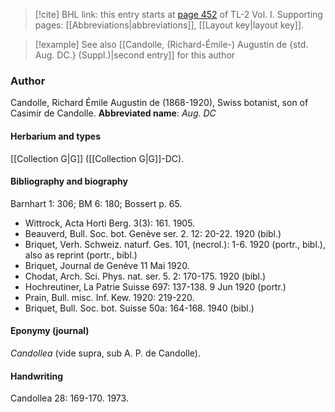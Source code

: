 > [!cite] BHL link: this entry starts at [page 452](https://www.biodiversitylibrary.org/page/33120583) of TL-2 Vol. I.
> Supporting pages: [[Abbreviations|abbreviations]], [[Layout key|layout key]].

> [!example] See also [[Candolle, (Richard-Émile-) Augustin de {std. Aug. DC.} (Suppl.)|second entry]] for this author

### Author

Candolle, Richard Émile Augustin de (1868-1920), Swiss botanist, son of Casimir de Candolle. 
**Abbreviated name**: *Aug. DC*

#### Herbarium and types

[[Collection G|G]] ([[Collection G|G]]-DC).

#### Bibliography and biography

Barnhart 1: 306; BM 6: 180; Bossert p. 65.
- Wittrock, Acta Horti Berg. 3(3): 161. 1905.
- Beauverd, Bull. Soc. bot. Genève ser. 2. 12: 20-22. 1920 (bibl.)
- Briquet, Verh. Schweiz. naturf. Ges. 101, (necrol.): 1-6. 1920 (portr., bibl.), also as reprint (portr., bibl.)
- Briquet, Journal de Genève 11 Mai 1920.
- Chodat, Arch. Sci. Phys. nat. ser. 5. 2: 170-175. 1920 (bibl.)
- Hochreutiner, La Patrie Suisse 697: 137-138. 9 Jun 1920 (portr.)
- Prain, Bull. misc. Inf. Kew. 1920: 219-220.
- Briquet, Bull. Soc. bot. Suisse 50a: 164-168. 1940 (bibl.)

#### Eponymy (journal)

*Candollea* (vide supra, sub A. P. de Candolle).

#### Handwriting

Candollea 28: 169-170. 1973.

